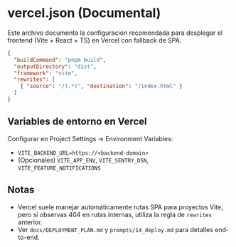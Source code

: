 # vercel.json (Documental)

Este archivo documenta la configuración recomendada para desplegar el frontend (Vite + React + TS) en Vercel con fallback de SPA.

```json
{
  "buildCommand": "pnpm build",
  "outputDirectory": "dist",
  "framework": "vite",
  "rewrites": [
    { "source": "/(.*)", "destination": "/index.html" }
  ]
}
```

## Variables de entorno en Vercel

Configurar en Project Settings → Environment Variables:

- `VITE_BACKEND_URL=https://<backend-domain>`
- (Opcionales) `VITE_APP_ENV`, `VITE_SENTRY_DSN`, `VITE_FEATURE_NOTIFICATIONS`

## Notas

- Vercel suele manejar automáticamente rutas SPA para proyectos Vite, pero si observas 404 en rutas internas, utiliza la regla de `rewrites` anterior.
- Ver `docs/DEPLOYMENT_PLAN.md` y `prompts/14_deploy.md` para detalles end-to-end.
